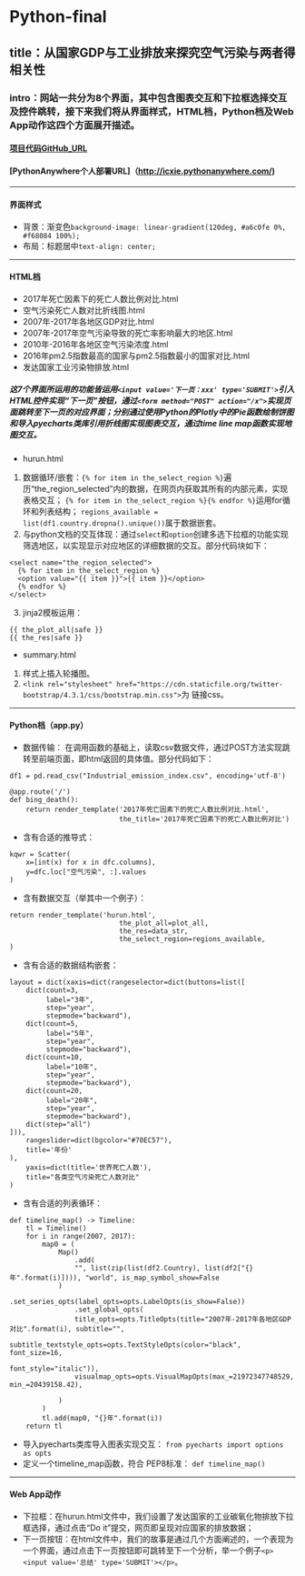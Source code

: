 # Python-final
## title：从国家GDP与工业排放来探究空气污染与两者得相关性
### intro：网站一共分为8个界面，其中包含图表交互和下拉框选择交互及控件跳转，接下来我们将从界面样式，HTML档，Python档及Web App动作这四个方面展开描述。
#### [项目代码GitHub_URL](https://github.com/ICXIE/Python-final)
#### [PythonAnywhere个人部署URL]（http://icxie.pythonanywhere.com/)

---
#### 界面样式
* 背景：渐变色`background-image: linear-gradient(120deg, #a6c0fe 0%, #f68084 100%);`
* 布局：标题居中`text-align: center;`
---
#### HTML档
* 2017年死亡因素下的死亡人数比例对比.html
* 空气污染死亡人数对比折线图.html
* 2007年-2017年各地区GDP对比.html
* 2007年-2017年空气污染导致的死亡率影响最大的地区.html
* 2010年-2016年各地区空气污染浓度.html
* 2016年pm2.5指数最高的国家与pm2.5指数最小的国家对比.html
* 发达国家工业污染物排放.html
##### 这7个界面所运用的功能皆运用`<input value='下一页：xxx' type='SUBMIT'>`引入HTML控件实现“下一页”按钮，通过`<form method="POST" action="/x">`实现页面跳转至下一页的对应界面；分别通过使用Python的Plotly中的Pie函数绘制饼图和导入pyecharts类库引用折线图实现图表交互，通过time line map函数实现地图交互。
* hurun.html
1. 数据循环/嵌套：`{% for item in the_select_region %}`遍历“the_region_selected”内的数据，在网页内获取其所有的内部元素，实现表格交互；
	               `{% for item in the_select_region %}{% endfor %}`运用for循环和列表结构；
                 `regions_available = list(df1.country.dropna().unique())`属于数据嵌套。
2. 与python文档的交互体现：通过`select`和`option`创建多选下拉框的功能实现筛选地区，以实现显示对应地区的详细数据的交互。部分代码块如下：
```
<select name="the_region_selected">
  {% for item in the_select_region %}
  <option value="{{ item }}">{{ item }}</option>
  {% endfor %}
</select>
```
3. jinja2模板运用：
```
{{ the_plot_all|safe }}
{{ the_res|safe }}
```
* summary.html
1. 样式上插入轮播图。
2. `<link rel="stylesheet" href="https://cdn.staticfile.org/twitter-bootstrap/4.3.1/css/bootstrap.min.css">`为 链接css。
---
#### Python档（app.py）
* 数据传输：
在调用函数的基础上，读取csv数据文件，通过POST方法实现跳转至前端页面，即html返回的具体值。部分代码如下：
```
df1 = pd.read_csv("Industrial_emission_index.csv", encoding='utf-8')
```

```
@app.route('/')
def bing_death():
    return render_template('2017年死亡因素下的死亡人数比例对比.html',
                           the_title='2017年死亡因素下的死亡人数比例对比')
```

* 含有合适的推导式：
```
kqwr = Scatter(
    x=[int(x) for x in dfc.columns],
    y=dfc.loc["空气污染", :].values
)
```
* 含有数据交互（举其中一个例子）：
```
return render_template('hurun.html',
                           the_plot_all=plot_all,
                           the_res=data_str,
                           the_select_region=regions_available,
)
```
* 含有合适的数据结构嵌套：
```
layout = dict(xaxis=dict(rangeselector=dict(buttons=list([
    dict(count=3,
         label="3年",
         step="year",
         stepmode="backward"),
    dict(count=5,
         label="5年",
         step="year",
         stepmode="backward"),
    dict(count=10,
         label="10年",
         step="year",
         stepmode="backward"),
    dict(count=20,
         label="20年",
         step="year",
         stepmode="backward"),
    dict(step="all")
])),
    rangeslider=dict(bgcolor="#70EC57"),
    title='年份'
),
    yaxis=dict(title='世界死亡人数'),
    title="各类空气污染死亡人数对比"
)
```
* 含有合适的列表循环：
```
def timeline_map() -> Timeline:
    tl = Timeline()
    for i in range(2007, 2017):
        map0 = (
            Map()
                .add(
                "", list(zip(list(df2.Country), list(df2["{}年".format(i)]))), "world", is_map_symbol_show=False
            )
                .set_series_opts(label_opts=opts.LabelOpts(is_show=False))
                .set_global_opts(
                title_opts=opts.TitleOpts(title="2007年-2017年各地区GDP对比".format(i), subtitle="",
                                          subtitle_textstyle_opts=opts.TextStyleOpts(color="black", font_size=16,
                                                                                     font_style="italic")),
                visualmap_opts=opts.VisualMapOpts(max_=21972347748529, min_=20439158.42),

            )
        )
        tl.add(map0, "{}年".format(i))
    return tl
```
* 导入pyecharts类库导入图表实现交互：
`from pyecharts import options as opts`
* 定义一个timeline_map函数，符合 PEP8标准：
`def timeline_map()`
---
#### Web App动作
* 下拉框：在hurun.html文件中，我们设置了发达国家的工业碳氧化物排放下拉框选择，通过点击“Do it”提交，网页即呈现对应国家的排放数据；
* 下一页按钮：在html文件中，我们的故事是通过几个方面阐述的，一个表现为一个界面，通过点击下一页按钮即可跳转至下一个分析，举一个例子`<p><input value='总结' type='SUBMIT'></p>`。
